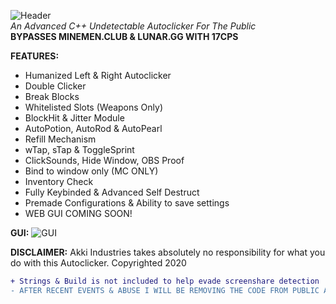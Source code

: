 
![Header](https://akki.vip/assets/css/images/header.png)
<br>
<i>An Advanced C++ Undetectable Autoclicker For The Public</i><br>
<b>BYPASSES MINEMEN.CLUB & LUNAR.GG WITH 17CPS</b>

**FEATURES:**
- Humanized Left & Right Autoclicker
- Double Clicker
- Break Blocks
- Whitelisted Slots (Weapons Only)
- BlockHit & Jitter Module
- AutoPotion, AutoRod & AutoPearl
- Refill Mechanism
- wTap, sTap & ToggleSprint
- ClickSounds, Hide Window, OBS Proof
- Bind to window only (MC ONLY)
- Inventory Check
- Fully Keybinded & Advanced Self Destruct
- Premade Configurations & Ability to save settings
- WEB GUI COMING SOON!

**GUI:**
![GUI](https://akki.vip/assets/css/images/autoclicker.png)

**DISCLAIMER:**
Akki Industries takes absolutely no responsibility for what you do with this Autoclicker. Copyrighted 2020

```diff
+ Strings & Build is not included to help evade screenshare detection
- AFTER RECENT EVENTS & ABUSE I WILL BE REMOVING THE CODE FROM PUBLIC ACCESS
```
